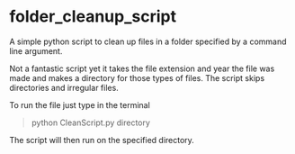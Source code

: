# folder_cleanup_script
A simple python script to clean up files in a folder specified by a command line argument. 

Not a fantastic script yet it takes the file extension and year the file was made and makes a directory for those types of files.
The script skips directories and irregular files.

To run the file just type in the terminal
  >python CleanScript.py directory
  
The script will then run on the specified directory.
